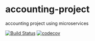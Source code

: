 # accounting-project
accounting project using microservices

[![Build Status](https://travis-ci.org/roland-jurd/accounting-project.svg?branch=master)](https://travis-ci.org/roland-jurd/accounting-project)
[![codecov](https://codecov.io/gh/roland-jurd/accounting-project/branch/master/graph/badge.svg)](https://codecov.io/gh/roland-jurd/accounting-project)